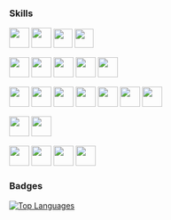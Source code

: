 ### Skills

<picture><img src="https://cdn.jsdelivr.net/gh/devicons/devicon@latest/icons/go/go-original-wordmark.svg" width="36" /></picture>
<picture><img src="https://cdn.jsdelivr.net/gh/devicons/devicon@latest/icons/php/php-original.svg" width="36" /></picture>
<img src="https://cdn.jsdelivr.net/gh/devicons/devicon@latest/icons/javascript/javascript-original.svg" width="34" />
<img src="https://cdn.jsdelivr.net/gh/devicons/devicon@latest/icons/python/python-original-wordmark.svg" width="34" />

<picture><img src="https://cdn.jsdelivr.net/gh/devicons/devicon@latest/icons/mysql/mysql-original-wordmark.svg" width="36"/></picture>
<img src="https://cdn.jsdelivr.net/gh/devicons/devicon@latest/icons/mongodb/mongodb-original-wordmark.svg" width="36"/>
<img src="https://cdn.jsdelivr.net/gh/devicons/devicon@latest/icons/rabbitmq/rabbitmq-original-wordmark.svg" width="36" />
<img src="https://cdn.jsdelivr.net/gh/devicons/devicon@latest/icons/redis/redis-original-wordmark.svg" width="36" />
<img src="https://cdn.jsdelivr.net/gh/devicons/devicon@latest/icons/elasticsearch/elasticsearch-original.svg" width="36"/>

<picture><img src="https://cdn.jsdelivr.net/gh/devicons/devicon@latest/icons/amazonwebservices/amazonwebservices-original-wordmark.svg" width="36" /></picture>
<img src="https://cdn.jsdelivr.net/gh/devicons/devicon@latest/icons/docker/docker-original.svg" width="36"/>
<img src="https://cdn.jsdelivr.net/gh/devicons/devicon@latest/icons/kubernetes/kubernetes-original-wordmark.svg" width="36"/>
<img src="https://cdn.jsdelivr.net/gh/devicons/devicon@latest/icons/helm/helm-original.svg" width="36"/>
<img src="https://cdn.jsdelivr.net/gh/devicons/devicon@latest/icons/ansible/ansible-original-wordmark.svg" width="36"/>
<img src="https://cdn.jsdelivr.net/gh/devicons/devicon@latest/icons/terraform/terraform-original-wordmark.svg" width="36"/>
<img src="https://cdn.jsdelivr.net/gh/devicons/devicon@latest/icons/nginx/nginx-original.svg" width="36"/>

<picture><img src="https://cdn.jsdelivr.net/gh/devicons/devicon@latest/icons/symfony/symfony-original-wordmark.svg" width="36" /></picture>
<img src="https://cdn.jsdelivr.net/gh/devicons/devicon@latest/icons/angular/angular-original.svg" width="36"  />

<picture><img src="https://cdn.jsdelivr.net/gh/devicons/devicon@latest/icons/opencv/opencv-original-wordmark.svg" width="36"/></picture>
<img src="https://cdn.jsdelivr.net/gh/devicons/devicon@latest/icons/tensorflow/tensorflow-original-wordmark.svg" width="36"/>
<img src="https://cdn.jsdelivr.net/gh/devicons/devicon@latest/icons/pytorch/pytorch-original-wordmark.svg" width="36"/>
<img src="https://cdn.jsdelivr.net/gh/devicons/devicon@latest/icons/raspberrypi/raspberrypi-original.svg" width="36"/>   

### Badges

<a href="https://github.com/fj-x" align="left"><img src="https://github-readme-stats.vercel.app/api/top-langs/?username=fj-x&langs_count=10&title_color=0891b2&text_color=ffffff&icon_color=0891b2&bg_color=1c1917&hide_border=true&locale=en&custom_title=Top%20%Languages" alt="Top Languages" /></a>
